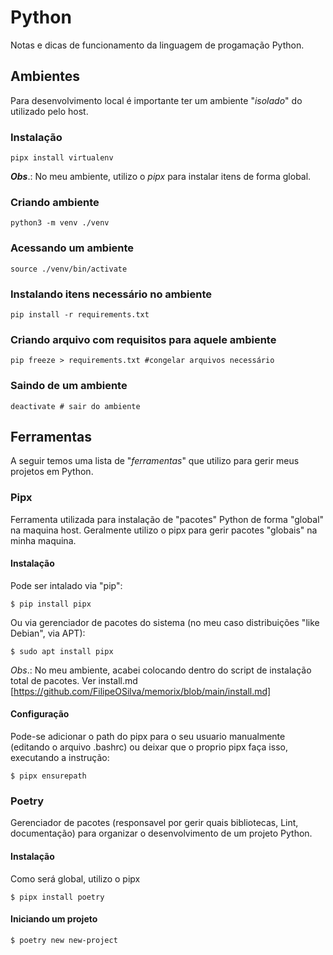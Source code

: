 # Python

Notas e dicas de funcionamento da linguagem de progamação Python.

## Ambientes

Para desenvolvimento local é importante ter um ambiente "*isolado*" do utilizado pelo host.

### Instalação
```
pipx install virtualenv
```
***Obs***.: No meu ambiente, utilizo o *pipx* para instalar itens de forma global.

### Criando ambiente
```
python3 -m venv ./venv
```
### Acessando um ambiente
```
source ./venv/bin/activate
```
### Instalando itens necessário no ambiente
```
pip install -r requirements.txt
```
### Criando arquivo com requisitos para aquele ambiente
```
pip freeze > requirements.txt #congelar arquivos necessário
```
### Saindo de um ambiente
```
deactivate # sair do ambiente
```

## Ferramentas

A seguir temos uma lista de "*ferramentas*" que utilizo para gerir meus projetos em Python.
### Pipx

Ferramenta utilizada para instalação de "pacotes" Python de forma "global" na maquina host. Geralmente utilizo o pipx para gerir pacotes "globais" na minha maquina.

#### Instalação

Pode ser intalado via "pip":
```
$ pip install pipx
```

Ou via gerenciador de pacotes do sistema (no meu caso distribuições "like Debian", via APT):
```
$ sudo apt install pipx
```

*_Obs_*.: No meu ambiente, acabei colocando dentro do script de instalação total de pacotes. Ver install.md [https://github.com/FilipeOSilva/memorix/blob/main/install.md]

#### Configuração

Pode-se adicionar o path do pipx para o seu usuario manualmente (editando o arquivo .bashrc) ou deixar que o proprio pipx faça isso, executando a instrução:

```
$ pipx ensurepath
```

### Poetry

Gerenciador de pacotes (responsavel por gerir quais bibliotecas, Lint, documentação) para organizar o desenvolvimento de um projeto Python.

#### Instalação

Como será global, utilizo o pipx
```
$ pipx install poetry
```

#### Iniciando um projeto

```
$ poetry new new-project
```